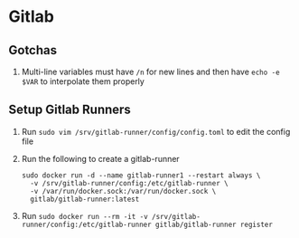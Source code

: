 # Gitlab

## Gotchas

1. Multi-line variables must have `/n` for new lines and then have `echo -e $VAR` to interpolate them properly

## Setup Gitlab Runners

1. Run `sudo vim /srv/gitlab-runner/config/config.toml` to edit the config file
1. Run the following to create a gitlab-runner

    ```
    sudo docker run -d --name gitlab-runner1 --restart always \
      -v /srv/gitlab-runner/config:/etc/gitlab-runner \
      -v /var/run/docker.sock:/var/run/docker.sock \
      gitlab/gitlab-runner:latest
    ```

1. Run `sudo docker run --rm -it -v /srv/gitlab-runner/config:/etc/gitlab-runner gitlab/gitlab-runner register`
